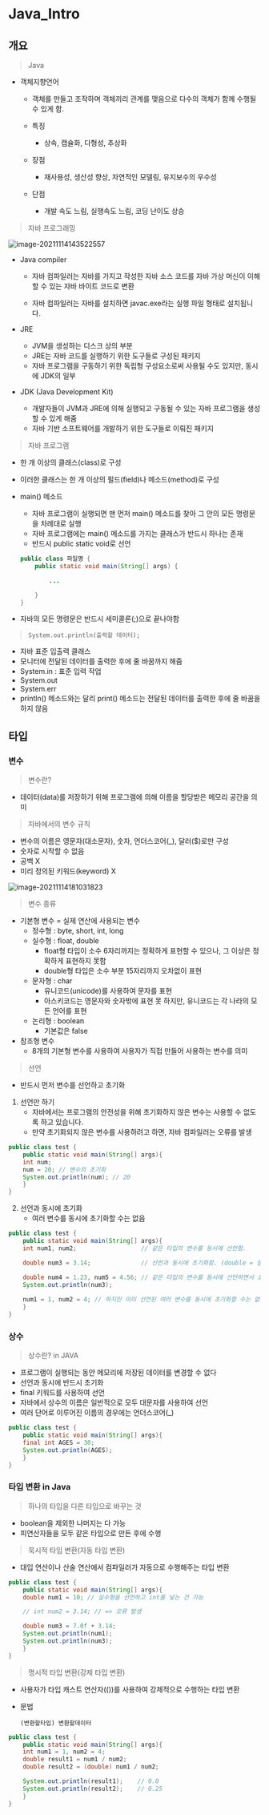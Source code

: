 # Java_Intro

## 개요

> Java

- 객체지향언어

  - 객체를 만들고 조작하며 객체끼리 관계를 맺음으로 다수의 객체가 함께 수행될 수 있게 함.
  - 특징
    - 상속, 캡슐화, 다형성, 추상화

  - 장점
    - 재사용성, 생산성 향상, 자연적인 모델링, 유지보수의 우수성

  - 단점
    - 개발 속도 느림, 실행속도 느림, 코딩 난이도 상승



> 자바 프로그래밍

![image-20211114143522557](01_Java_Intro.assets/image-20211114143522557.png)

- Java compiler

  - 자바 컴파일러는 자바를 가지고 작성한 자바 소스 코드를 자바 가상 머신이 이해할 수 있는 자바 바이트 코드로 변환

  - 자바 컴파일러는 자바를 설치하면 javac.exe라는 실행 파일 형태로 설치됩니다.

- JRE

  - JVM을 생성하는 디스크 상의 부분
  - JRE는 자바 코드를 실행하기 위한 도구들로 구성된 패키지
  - 자바 프로그램을 구동하기 위한 독립형 구성요소로써 사용될 수도 있지만, 동시에 JDK의 일부

- JDK (Java Development Kit)

  - 개발자들이 JVM과 JRE에 의해 실행되고 구동될 수 있는 자바 프로그램을 생성할 수 있게 해줌
  - 자바 기반 소프트웨어를 개발하기 위한 도구들로 이뤄진 패키지



> 자바 프로그램

- 한 개 이상의 클래스(class)로 구성

- 이러한 클래스는 한 개 이상의 필드(field)나 메소드(method)로 구성

- main() 메소드

  - 자바 프로그램이 실행되면 맨 먼저 main() 메소드를 찾아 그 안의 모든 명령문을 차례대로 실행
  - 자바 프로그램에는 main() 메소드를 가지는 클래스가 반드시 하나는 존재
  - 반드시 public static void로 선언

  ```java
  public class 파일명 {
      public static void main(String[] args) {
  
          ...
  
      }
  }
  ```

- 자바의 모든 명령문은 반드시 세미콜론(;)으로 끝나야함



> `System.out.println(출력할 데이터);`

- 자바 표준 입출력 클래스
- 모니터에 전달된 데이터를 출력한 후에 줄 바꿈까지 해줌
- System.in : 표준 입력 작업
- System.out
- System.err
- println() 메소드와는 달리 print() 메소드는 전달된 데이터를 출력한 후에 줄 바꿈을 하지 않음



## 타입

### 변수

> 변수란?

- 데이터(data)를 저장하기 위해 프로그램에 의해 이름을 할당받은 메모리 공간을 의미



> 자바에서의 변수 규칙

- 변수의 이름은 영문자(대소문자), 숫자, 언더스코어(_), 달러($)로만 구성
- 숫자로 시작할 수 없음
- 공백 X
- 미리 정의된 키워드(keyword) X

![image-20211114181031823](01_Java_Intro.assets/image-20211114181031823.png)



> 변수 종류

- 기본형 변수 = 실제 연산에 사용되는 변수
  - 정수형 : byte, short, int, long
  - 실수형 : float, double
    - float형 타입이 소수 6자리까지는 정확하게 표현할 수 있으나, 그 이상은 정확하게 표현하지 못함
    - double형 타입은 소수 부분 15자리까지 오차없이 표현
  - 문자형 : char
    - 유니코드(unicode)를 사용하여 문자를 표현
    - 아스키코드는 영문자와 숫자밖에 표현 못 하지만, 유니코드는 각 나라의 모든 언어를 표현
  - 논리형 : boolean
    - 기본값은 false
- 참조형 변수
  - 8개의 기본형 변수를 사용하여 사용자가 직접 만들어 사용하는 변수를 의미



> 선언

- 반드시 먼저 변수를 선언하고 초기화



1. 선언만 하기
   - 자바에서는 프로그램의 안전성을 위해 초기화하지 않은 변수는 사용할 수 없도록 하고 있습니다.
   - 만약 초기화되지 않은 변수를 사용하려고 하면, 자바 컴파일러는 오류를 발생

```java
public class test {
	public static void main(String[] args){
    int num;
	num = 20; // 변수의 초기화
    System.out.println(num); // 20
	}
}
```

2. 선언과 동시에 초기화
   - 여러 변수를 동시에 초기화할 수는 없음

```java
public class test {
	public static void main(String[] args){
    int num1, num2;                  // 같은 타입의 변수를 동시에 선언함.

    double num3 = 3.14;              // 선언과 동시에 초기화함. (double = 실수형)

    double num4 = 1.23, num5 = 4.56; // 같은 타입의 변수를 동시에 선언하면서 초기화함.
    System.out.println(num3);
        
   	num1 = 1, num2 = 4; // 하지만 이미 선언된 여러 변수를 동시에 초기화할 수는 없음.
	}
}
```



### 상수

> 상수란? in JAVA

- 프로그램이 실행되는 동안 메모리에 저장된 데이터를 변경할 수 없다
- 선언과 동시에 반드시 초기화
- final 키워드를 사용하여 선언
- 자바에서 상수의 이름은 일반적으로 모두 대문자를 사용하여 선언
- 여러 단어로 이루어진 이름의 경우에는 언더스코어(_)

```java
public class test {
	public static void main(String[] args){
    final int AGES = 30;
    System.out.println(AGES);
	}
}
```



### 타입 변환 in Java

> 하나의 타입을 다른 타입으로 바꾸는 것

- boolean을 제외한 나머지는 다 가능
- 피연산자들을 모두 같은 타입으로 만든 후에 수행



> 묵시적 타입 변환(자동 타입 변환)

- 대입 연산이나 산술 연산에서 컴파일러가 자동으로 수행해주는 타입 변환

```java
public class test {
	public static void main(String[] args){
    double num1 = 10; // 실수형을 선언하고 int를 넣는 건 가능

    // int num2 = 3.14; // => 오류 발생

    double num3 = 7.0f + 3.14;
    System.out.println(num1);
    System.out.println(num3);
	}
}
```



> 명시적 타입 변환(강제 타입 변환)

- 사용자가 타입 캐스트 연산자(())를 사용하여 강제적으로 수행하는 타입 변환

- 문법

  `(변환할타입) 변환할데이터`

```java
public class test {
	public static void main(String[] args){
    int num1 = 1, num2 = 4;
    double result1 = num1 / num2;
    double result2 = (double) num1 / num2;    

    System.out.println(result1); 	// 0.0
    System.out.println(result2);	// 0.25
	}
}
```

